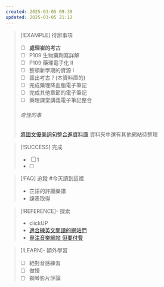```yaml
---
created: 2025-03-05 09:39
updated: 2025-03-05 21:12
---
```

> [!EXAMPLE] 待辦事項
> - [ ] **處理崔的考古**
> - [ ] P109 生物藥劑寫詳解
> - [ ] P109 藥理電子化 II
> - [ ] 整頓新學期的資源 I
> - [ ] 匯出考古？(本資料庫的)
> - [ ] 完成藥理降血脂電子筆記
> - [ ] 完成其他章節的電子筆記
> - [ ] 藥理課堂講義電子筆記整合
> ###### 奇怪的事
> [將國文優美詞句整合進資料庫](https://www.clearnotebooks.com/zh-TW/notebooks/638108)
> 資料夾中還有其他網站待整理

> [!SUCCESS] 完成
>- [ ] 1
>- [ ] 

> [!FAQ] 追蹤
> #今天讀到這裡 
> - 芷語的許願樂譜
> - 課表取得

> [!REFERENCE]- 探索
> - clickUP
> - [適合練英文閱讀的網站們](https://www.cw.com.tw/article/5082768)
> - [專注音樂網站 但要付費](https://www.brain.fm/)

> [!LEARN]- 額外學習
> - [ ] 絕對音感練習
> - [ ] 做譜
> - [ ] 鋼琴影片評論